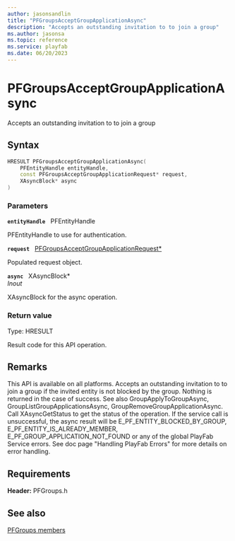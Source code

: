```yaml
---
author: jasonsandlin
title: "PFGroupsAcceptGroupApplicationAsync"
description: "Accepts an outstanding invitation to to join a group"
ms.author: jasonsa
ms.topic: reference
ms.service: playfab
ms.date: 06/20/2023
---
```


# PFGroupsAcceptGroupApplicationAsync  

Accepts an outstanding invitation to to join a group  

## Syntax  
  
```cpp
HRESULT PFGroupsAcceptGroupApplicationAsync(  
    PFEntityHandle entityHandle,  
    const PFGroupsAcceptGroupApplicationRequest* request,  
    XAsyncBlock* async  
)  
```  
  
### Parameters  
  
**`entityHandle`** &nbsp; PFEntityHandle  
  
PFEntityHandle to use for authentication.  
  
**`request`** &nbsp; [PFGroupsAcceptGroupApplicationRequest*](../../pfgroupstypes/structs/pfgroupsacceptgroupapplicationrequest.md)  
  
Populated request object.  
  
**`async`** &nbsp; XAsyncBlock*  
*_Inout_*  
  
XAsyncBlock for the async operation.  
  
  
### Return value
Type: HRESULT
  
Result code for this API operation.
  
## Remarks  
  
This API is available on all platforms. Accepts an outstanding invitation to to join a group if the invited entity is not blocked by the group. Nothing is returned in the case of success. See also GroupApplyToGroupAsync, GroupListGroupApplicationsAsync, GroupRemoveGroupApplicationAsync. Call XAsyncGetStatus to get the status of the operation. If the service call is unsuccessful, the async result will be E_PF_ENTITY_BLOCKED_BY_GROUP, E_PF_ENTITY_IS_ALREADY_MEMBER, E_PF_GROUP_APPLICATION_NOT_FOUND or any of the global PlayFab Service errors. See doc page "Handling PlayFab Errors" for more details on error handling.
  
## Requirements  
  
**Header:** PFGroups.h
  
## See also  
[PFGroups members](../pfgroups_members.md)  

  
  
